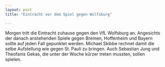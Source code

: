```yaml
---
layout: post
title: "Eintracht vor dem Spiel gegen Wolfsburg"

---
```


Morgen tritt die Eintracht zuhause gegen den VfL Wolfsburg an. Angesichts der danach anstehenden Spiele gegen Bremen, Hoffenheim und Bayern sollte auf jeden Fall gepunktet werden. Michael Skibbe rechnet damit die selbe Aufstellung wie gegen St. Pauli zu bringen. Auch Sebastian Jung und Theofanis Gekas, die unter der Woche kürzer treten mussten, sollen spielen.


